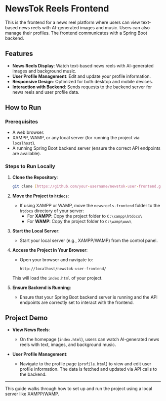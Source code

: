 

# NewsTok Reels Frontend

This is the frontend for a news reel platform where users can view text-based news reels with AI-generated images and music. Users can also manage their profiles. The frontend communicates with a Spring Boot backend.




## Features

- **News Reels Display**: Watch text-based news reels with AI-generated images and background music.
- **User Profile Management**: Edit and update your profile information.
- **Responsive Design**: Optimized for both desktop and mobile devices.
- **Interaction with Backend**: Sends requests to the backend server for news reels and user profile data.




## How to Run

### Prerequisites
- A web browser.
- XAMPP, WAMP, or any local server (for running the project via `localhost`).
- A running Spring Boot backend server (ensure the correct API endpoints are available).

### Steps to Run Locally

1. **Clone the Repository**:
   ```bash
   git clone [https://github.com/your-username/newstok-user-frontend.git](https://github.com/PaleBlueDot-repo/newstok-user-frontend.git)
   ```

2. **Move the Project to `htdocs`**:
   - If using XAMPP or WAMP, move the `newsreels-frontend` folder to the `htdocs` directory of your server:
     - For **XAMPP**: Copy the project folder to `C:\xampp\htdocs\`
     - For **WAMP**: Copy the project folder to `C:\wamp\www\`

3. **Start the Local Server**:
   - Start your local server (e.g., XAMPP/WAMP) from the control panel.

4. **Access the Project in Your Browser**:
   - Open your browser and navigate to:
     ```
     http://localhost/newstok-user-frontend/
     ```
   This will load the `index.html` of your project.

5. **Ensure Backend is Running**:
   - Ensure that your Spring Boot backend server is running and the API endpoints are correctly set to interact with the frontend.

## Project Demo

- **View News Reels**: 
  - On the homepage (`index.html`), users can watch AI-generated news reels with text, images, and background music.

- **User Profile Management**: 
  - Navigate to the profile page (`profile.html`) to view and edit user profile information. The data is fetched and updated via API calls to the backend.

---

This guide walks through how to set up and run the project using a local server like XAMPP/WAMP.
